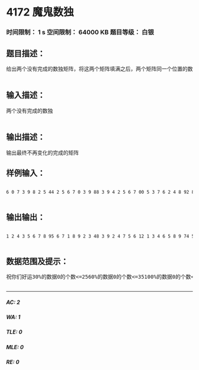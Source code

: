 # 4172 魔鬼数独   
### 时间限制： 1 s     空间限制： 64000 KB     题目等级： 白银  
## 题目描述：  

<pre>
给出两个没有完成的数独矩阵，将这两个矩阵填满之后，两个矩阵同一个位置的数相同的话，则填入第三个空的矩阵，然后第二第三个矩阵再填，相同的放入第四个矩阵……以此类推，直到矩阵不再变化。如果每个矩阵有多种填法，则输出[1,1]最小的,[1,1]相等输出[1,2]最小的……以此类推保证每次的第一第二矩阵不相同  

</pre>
  
  
## 输入描述：  

<pre>
两个没有完成的数独  

</pre>
  
  
## 输出描述：  

<pre>
输出最终不再变化的完成的矩阵
</pre>
  
  
## 样例输入：  

<pre><code>
6 0 7 3 9 8 2 5 44 2 5 6 7 0 3 9 88 3 9 4 2 5 6 7 00 5 3 7 6 2 4 8 92 8 4 0 5 9 7 3 67 9 6 8 4 3 5 0 23 6 0 2 8 7 9 4 55 7 2 9 0 4 8 6 39 4 8 5 3 6 0 2 7 5 7 2 4 3 1 0 6 88 0 1 7 5 6 2 4 36 3 4 2 0 8 5 1 73 2 6 5 1 0 8 7 40 1 5 8 4 7 3 2 64 8 7 6 2 3 1 5 01 4 8 0 6 2 7 3 52 5 0 3 7 4 6 8 17 6 3 1 8 5 4 0 2  

</code></pre>
  
  
## 输出输出：  

<pre><code>
1 2 4 3 5 6 7 8 95 6 7 1 8 9 2 3 48 3 9 2 4 7 5 6 12 1 3 4 6 5 8 9 74 5 8 7 9 2 3 1 67 9 6 8 1 3 4 5 23 4 1 6 2 8 9 7 56 7 5 9 3 4 1 2 89 8 2 5 7 1 6 4 3  

</code></pre>
  
  
## 数据范围及提示：  

<pre>
祝你们好运30%的数据0的个数<=2560%的数据0的个数<=35100%的数据0的个数<=45  

</pre>
  
  
***  

##### AC: 2  
##### WA: 1  
##### TLE: 0  
##### MLE: 0  
##### RE: 0  
